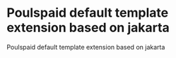 # Poulspaid default template extension based on jakarta

Poulspaid default template extension based on jakarta